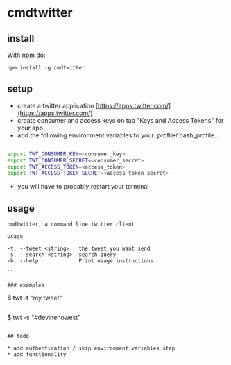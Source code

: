 # cmdtwitter

## install

With [npm](http://npmjs.org) do:

```
npm install -g cmdtwitter
```

## setup

* create a twitter application [https://apps.twitter.com/](https://apps.twitter.com/)
* create consumer and access keys on tab "Keys and Access Tokens" for your app
* add the following environment variables to your .profile/.bash_profile...

```bash

export TWT_CONSUMER_KEY=<consumer_key>
export TWT_CONSUMER_SECRET=<consumer_secret>
export TWT_ACCESS_TOKEN=<access_token>
export TWT_ACCESS_TOKEN_SECRET=<access_token_secret>

```

* you will have to probably restart your terminal

## usage

```
cmdtwitter, a command line twitter client

Usage

-t, --tweet <string>   the tweet you want send
-s, --search <string>  search query
-h, --help             Print usage instructions

``

### examples

```
$ twt -t "my tweet"
```

```
$ twt -s "#devinehowest"
```

## todo

* add authentication / skip environment variables step
* add functionality
